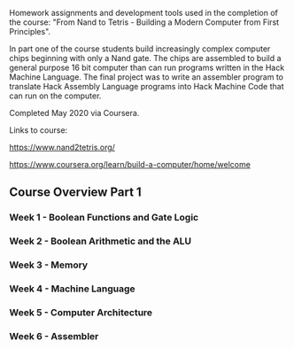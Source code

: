 Homework assignments and development tools used in the completion of the course: "From Nand to Tetris - Building a Modern Computer from First Principles".

In part one of the course students build increasingly complex computer chips beginning with only a Nand gate. The chips are assembled to build a general purpose 16 bit computer than can run programs written in the Hack Machine Language. The final project was to write an assembler program to translate Hack Assembly Language programs into Hack Machine Code that can run on the computer.

Completed May 2020 via Coursera.

Links to course:

https://www.nand2tetris.org/

https://www.coursera.org/learn/build-a-computer/home/welcome

## Course Overview Part 1

### Week 1 - Boolean Functions and Gate Logic

### Week 2 - Boolean Arithmetic and the ALU

### Week 3 - Memory

### Week 4 - Machine Language

### Week 5 - Computer Architecture

### Week 6 - Assembler